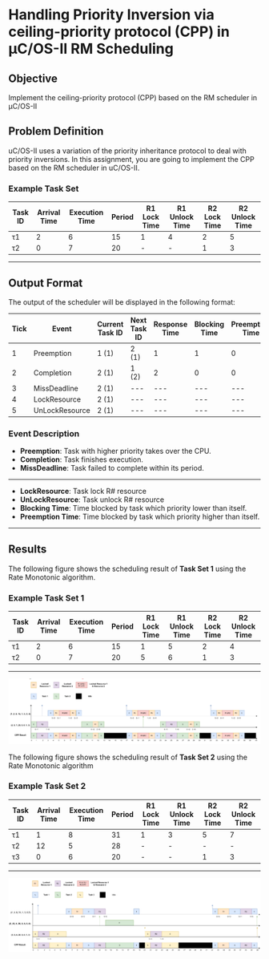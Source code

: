 # Handling Priority Inversion via ceiling-priority protocol (CPP) in μC/OS-II RM Scheduling  

## Objective
Implement the ceiling-priority protocol (CPP) based on the RM scheduler in μC/OS-II

## Problem Definition
uC/OS-II uses a variation of the priority inheritance protocol to deal with priority inversions. In this assignment, you are going to implement the CPP based on the RM scheduler in uC/OS-II.  

### Example Task Set
| Task ID | Arrival Time | Execution Time | Period | R1 Lock Time | R1 Unlock Time | R2 Lock Time | R2 Unlock Time |
|---------|--------------|----------------|--------|--------------|----------------|--------------|----------------|
| τ1      | 2            | 6              | 15     | 1            | 4              | 2            | 5              |
| τ2      | 0            | 7              | 20     | -            | -              | 1            | 3              |
---

## Output Format

The output of the scheduler will be displayed in the following format:

| Tick | Event         | Current Task ID | Next Task ID | Response Time | Blocking Time | Preemption Time | Resource
|-------|----------------|-----------------|--------------|---------------|-----------------|-------------| --------
| 1     | Preemption     | 1 (1)           | 2 (1)        | 1             | 1               | 0           | 
| 2     | Completion     | 2 (1)           | 1 (2)        | 2             | 0               | 0           |
| 3     | MissDeadline   | 2 (1)           | ---          | ---           | ---             | ---         |
| 4     | LockResource   | 2 (1)           | ---          | ---           | ---             | ---         |  R#
| 5     | UnLockResource | 2 (1)           | ---          | ---           | ---             | ---         |  R#
  
### Event Description
- **Preemption**: Task with higher priority takes over the CPU.
- **Completion**: Task finishes execution.
- **MissDeadline**: Task failed to complete within its period.
---
- **LockResource**: Task lock R# resource
- **UnLockResource**: Task unlock R# resource
- **Blocking Time**: Time blocked by task which priority lower than itself.
- **Preemption Time**: Time blocked by task which priority higher than itself.  


---

## Results

The following figure shows the scheduling result of **Task Set 1** using the Rate Monotonic algorithm.
### Example Task Set 1
| Task ID | Arrival Time | Execution Time | Period | R1 Lock Time | R1 Unlock Time | R2 Lock Time | R2 Unlock Time |
|---------|--------------|----------------|--------|--------------|----------------|--------------|----------------|
| τ1      | 2            | 6              | 15     | 1            | 5              | 2            | 4              |
| τ2      | 0            | 7              | 20     | 5            | 6              | 1            | 3              |

---
![Task Set 1 Scheduling Result](result/Taskset1_result.png)

The following figure shows the scheduling result of **Task Set 2** using the Rate Monotonic algorithm
### Example Task Set 2
| Task ID | Arrival Time | Execution Time | Period | R1 Lock Time | R1 Unlock Time | R2 Lock Time | R2 Unlock Time |
|---------|--------------|----------------|--------|--------------|----------------|--------------|----------------|
| τ1      | 1            | 8              | 31     | 1            | 3              | 5            | 7              |
| τ2      | 12           | 5              | 28     | -            | -              | -            | -              |
| τ3      | 0            | 6              | 20     | -            | -              | 1            | 3              |

---  
![Task Set 2 Scheduling Result](result/Taskset2_result.png)
